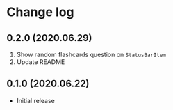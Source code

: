 # Change log

## 0.2.0 (2020.06.29)

1. Show random flashcards question on `StatusBarItem`
1. Update README

## 0.1.0 (2020.06.22)

- Initial release
